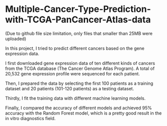 # Multiple-Cancer-Type-Prediction-with-TCGA-PanCancer-Atlas-data

(Due to github file size limitation, only files that smaller than 25MB were uploaded)

In this project, I tried to predict different cancers based on the gene expression data.

I first downloaded gene expression data of ten different kinds of cancers from the TCGA database (The Cancer Genome Atlas Program). A total of 20,532 gene expression profile were sequenced for each patient.

Then, I prepared the data by selecting the first 100 patients as a training dataset and 20 patients (101-120 patients) as a testing dataset.

Thirdly, I fit the training data with different machine learning models.

Finally, I compared the accuracy of different models and achieved 95% accuracy with the Random Forest model, which is a pretty good result in the in vitro diagnostics field.

